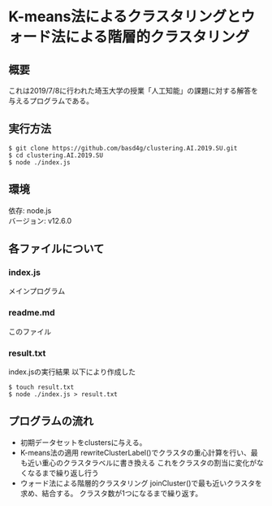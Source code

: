 # K-means法によるクラスタリングとウォード法による階層的クラスタリング
## 概要
これは2019/7/8に行われた埼玉大学の授業「人工知能」の課題に対する解答を与えるプログラムである。

## 実行方法
```
$ git clone https://github.com/basd4g/clustering.AI.2019.SU.git
$ cd clustering.AI.2019.SU
$ node ./index.js
```

## 環境
依存: node.js  
バージョン: v12.6.0

## 各ファイルについて
### index.js
メインプログラム

### readme.md
このファイル

### result.txt
index.jsの実行結果
以下により作成した
```
$ touch result.txt
$ node ./index.js > result.txt
```

## プログラムの流れ
- 初期データセットをclustersに与える。
- K-means法の適用
rewriteClusterLabel()でクラスタの重心計算を行い、最も近い重心のクラスタラベルに書き換える
これをクラスタの割当に変化がなくなるまで繰り返し行う
- ウォード法による階層的クラスタリング
joinCluster()で最も近いクラスタを求め、結合する。
クラスタ数が1つになるまで繰り返す。